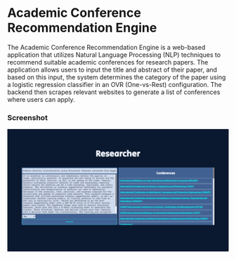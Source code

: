 # Academic Conference Recommendation Engine

The Academic Conference Recommendation Engine is a web-based application that utilizes Natural Language Processing (NLP) techniques to recommend suitable academic conferences for research papers. The application allows users to input the title and abstract of their paper, and based on this input, the system determines the category of the paper using a logistic regression classifier in an OVR (One-vs-Rest) configuration. The backend then scrapes relevant websites to generate a list of conferences where users can apply.

### Screenshot<br>
![System Overview](images/ss.png)